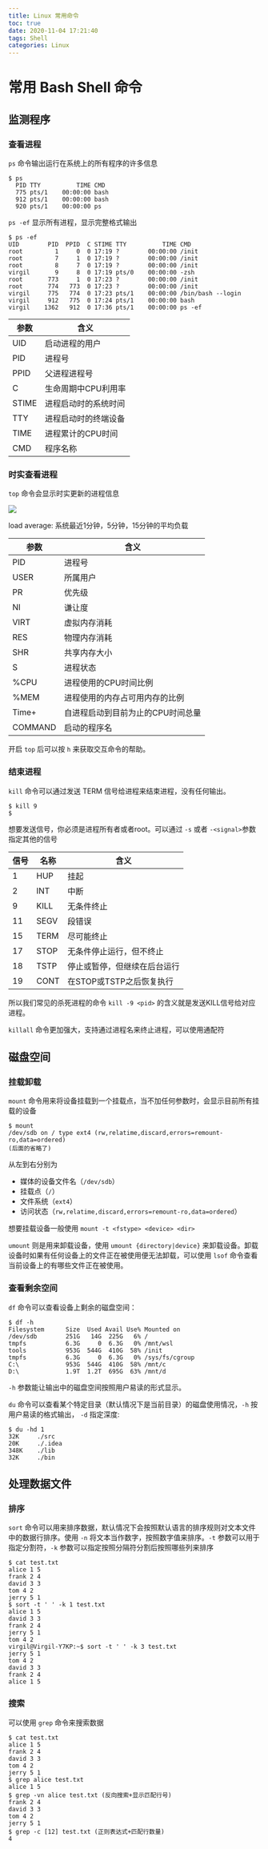 ```yaml
---
title: Linux 常用命令
toc: true
date: 2020-11-04 17:21:40
tags: Shell
categories: Linux
---
```


# 常用 Bash Shell 命令

## 监测程序

### 查看进程

`ps` 命令输出运行在系统上的所有程序的许多信息

```shell
$ ps
  PID TTY          TIME CMD
  775 pts/1    00:00:00 bash
  912 pts/1    00:00:00 bash
  920 pts/1    00:00:00 ps
```

`ps -ef` 显示所有进程，显示完整格式输出

```
$ ps -ef
UID        PID  PPID  C STIME TTY          TIME CMD
root         1     0  0 17:19 ?        00:00:00 /init
root         7     1  0 17:19 ?        00:00:00 /init
root         8     7  0 17:19 ?        00:00:00 /init
virgil       9     8  0 17:19 pts/0    00:00:00 -zsh
root       773     1  0 17:23 ?        00:00:00 /init
root       774   773  0 17:23 ?        00:00:00 /init
virgil     775   774  0 17:23 pts/1    00:00:00 /bin/bash --login
virgil     912   775  0 17:24 pts/1    00:00:00 bash
virgil    1362   912  0 17:36 pts/1    00:00:00 ps -ef
```
| 参数  | 含义                 |
| ----- | -------------------- |
| UID   | 启动进程的用户       |
| PID   | 进程号               |
| PPID  | 父进程进程号         |
| C     | 生命周期中CPU利用率  |
| STIME | 进程启动时的系统时间 |
| TTY   | 进程启动时的终端设备 |
| TIME  | 进程累计的CPU时间    |
| CMD   | 程序名称             |

### 时实查看进程

`top` 命令会显示时实更新的进程信息

![](img/(2020-11-04)Linux命令行.md/2020-11-04-17-49-45.png)

load average: 系统最近1分钟，5分钟，15分钟的平均负载

| 参数    | 含义                              |
| ------- | --------------------------------- |
| PID     | 进程号                            |
| USER    | 所属用户                          |
| PR      | 优先级                            |
| NI      | 谦让度                            |
| VIRT    | 虚拟内存消耗                      |
| RES     | 物理内存消耗                      |
| SHR     | 共享内存大小                      |
| S       | 进程状态                          |
| %CPU    | 进程使用的CPU时间比例             |
| %MEM    | 进程使用的内存占可用内存的比例    |
| Time+   | 自进程启动到目前为止的CPU时间总量 |
| COMMAND | 启动的程序名                      |

开启 `top` 后可以按 `h` 来获取交互命令的帮助。

### 结束进程

`kill` 命令可以通过发送 TERM 信号给进程来结束进程，没有任何输出。

```
$ kill 9
$
```

想要发送信号，你必须是进程所有者或者root。可以通过 `-s` 或者 `-<signal>`参数指定其他的信号

| 信号 | 名称 | 含义                         |
| ---- | ---- | ---------------------------- |
| 1    | HUP  | 挂起                         |
| 2    | INT  | 中断                         |
| 9    | KILL | 无条件终止                   |
| 11   | SEGV | 段错误                       |
| 15   | TERM | 尽可能终止                   |
| 17   | STOP | 无条件停止运行，但不终止     |
| 18   | TSTP | 停止或暂停，但继续在后台运行 |
| 19   | CONT | 在STOP或TSTP之后恢复执行     |

所以我们常见的杀死进程的命令 `kill -9 <pid>` 的含义就是发送KILL信号给对应进程。

`killall` 命令更加强大，支持通过进程名来终止进程，可以使用通配符

## 磁盘空间

### 挂载卸载

`mount` 命令用来将设备挂载到一个挂载点，当不加任何参数时，会显示目前所有挂载的设备

```shell
$ mount
/dev/sdb on / type ext4 (rw,relatime,discard,errors=remount-ro,data=ordered)
(后面的省略了)
```

从左到右分别为

- 媒体的设备文件名（`/dev/sdb`）
- 挂载点（`/`）
- 文件系统（`ext4`）
- 访问状态（`rw,relatime,discard,errors=remount-ro,data=ordered`）

想要挂载设备一般使用 `mount -t <fstype> <device> <dir>`

`umount` 则是用来卸载设备，使用 `umount {directory|device}` 来卸载设备。卸载设备时如果有任何设备上的文件正在被使用便无法卸载，可以使用 `lsof` 命令查看当前设备上的有哪些文件正在被使用。

### 查看剩余空间

`df` 命令可以查看设备上剩余的磁盘空间：

```shell
$ df -h
Filesystem      Size  Used Avail Use% Mounted on
/dev/sdb        251G   14G  225G   6% /
tmpfs           6.3G     0  6.3G   0% /mnt/wsl
tools           953G  544G  410G  58% /init
tmpfs           6.3G     0  6.3G   0% /sys/fs/cgroup
C:\             953G  544G  410G  58% /mnt/c
D:\             1.9T  1.2T  695G  63% /mnt/d
```

`-h` 参数能让输出中的磁盘空间按照用户易读的形式显示。

`du` 命令可以查看某个特定目录（默认情况下是当前目录）的磁盘使用情况，`-h` 按用户易读的格式输出， `-d` 指定深度:

```shell
$ du -hd 1
32K     ./src
20K     ./.idea
348K    ./lib
32K     ./bin
```

## 处理数据文件

### 排序

`sort` 命令可以用来排序数据，默认情况下会按照默认语言的排序规则对文本文件中的数据行排序。使用 `-n` 将文本当作数字，按照数字值来排序。`-t` 参数可以用于指定分割符，`-k` 参数可以指定按照分隔符分割后按照哪些列来排序

```
$ cat test.txt 
alice 1 5
frank 2 4
david 3 3
tom 4 2
jerry 5 1
$ sort -t ' ' -k 1 test.txt 
alice 1 5
david 3 3
frank 2 4
jerry 5 1
tom 4 2
virgil@Virgil-Y7KP:~$ sort -t ' ' -k 3 test.txt
jerry 5 1
tom 4 2
david 3 3
frank 2 4
alice 1 5
```

### 搜索

可以使用 `grep` 命令来搜索数据

```shell
$ cat test.txt 
alice 1 5
frank 2 4
david 3 3
tom 4 2
jerry 5 1
$ grep alice test.txt 
alice 1 5
$ grep -vn alice test.txt (反向搜索+显示匹配行号)
frank 2 4
david 3 3
tom 4 2
jerry 5 1
$ grep -c [12] test.txt (正则表达式+匹配行数量)
4
```


